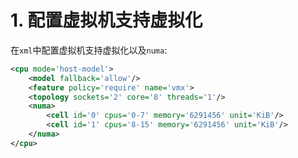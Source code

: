 # 1. 配置虚拟机支持虚拟化

在`xml`中配置虚拟机支持虚拟化以及`numa`:

```xml
<cpu mode='host-model'>
    <model fallback='allow'/>
    <feature policy='require' name='vmx'>
    <topology sockets='2' core='8' threads='1'/>
    <numa>
        <cell id='0' cpus='0-7' memory='6291456' unit='KiB'/>
        <cell id='1' cpus='8-15' memory='6291456' unit='KiB'/>
    </numa>
</cpu>
```



